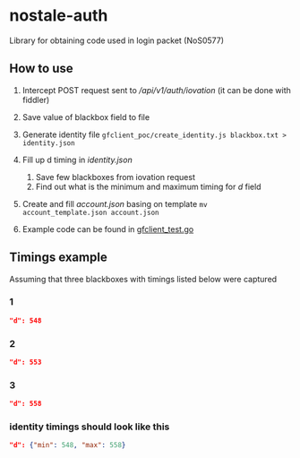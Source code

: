 # nostale-auth
Library for obtaining code used in login packet (NoS0577)

## How to use
1. Intercept POST request sent to */api/v1/auth/iovation* (it can be done with fiddler)
2. Save value of blackbox field to file
3. Generate identity file `gfclient_poc/create_identity.js blackbox.txt > identity.json`
4. Fill up d timing in *identity.json*
    1. Save few blackboxes from iovation request
    2. Find out what is the minimum and maximum timing for *d* field

5. Create and fill *account.json* basing on template `mv account_template.json account.json`
6. Example code can be found in [gfclient_test.go](https://github.com/stdLemon/nostale-auth/blob/main/pkg/gfclient/gfclient_test.go)

## Timings example
Assuming that three blackboxes with timings listed below were captured

### 1
```json 
"d": 548
```

### 2
```json 
"d": 553
```

### 3
```json 
"d": 558
```

### identity timings should look like this
```json
"d": {"min": 548, "max": 558}
```
